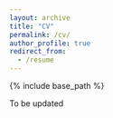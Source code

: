 ```yaml
---
layout: archive
title: "CV"
permalink: /cv/
author_profile: true
redirect_from:
  - /resume
---
```


{% include base_path %}

To be updated 
